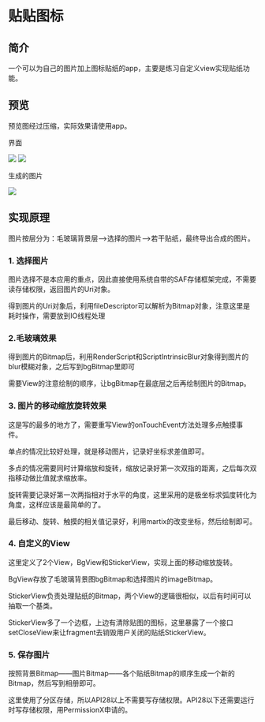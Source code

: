 # 贴贴图标

## 简介

一个可以为自己的图片加上图标贴纸的app，主要是练习自定义view实现贴纸功能。

## 预览

预览图经过压缩，实际效果请使用app。

界面

<img src="./img/1.jpg">
<img src="./img/2.jpg">

生成的图片

<img src="./img/3.jpg">



## 实现原理

图片按层分为：毛玻璃背景层——>选择的图片——>若干贴纸，最终导出合成的图片。

### 1. 选择图片

图片选择不是本应用的重点，因此直接使用系统自带的SAF存储框架完成，不需要读存储权限，返回图片的Uri对象。

得到图片的Uri对象后，利用fileDescriptor可以解析为Bitmap对象，注意这里是耗时操作，需要放到IO线程处理

### 2.毛玻璃效果

得到图片的Bitmap后，利用RenderScript和ScriptIntrinsicBlur对象得到图片的blur模糊对象，之后写到bgBitmap里即可

需要View的注意绘制的顺序，让bgBitmap在最底层之后再绘制图片的Bitmap。


### 3. 图片的移动缩放旋转效果

这是写的最多的地方了，需要重写View的onTouchEvent方法处理多点触摸事件。

单点的情况比较好处理，就是移动图片，记录好坐标求差值即可。

多点的情况需要同时计算缩放和旋转，缩放记录好第一次双指的距离，之后每次双指移动做比值就求缩放率。

旋转需要记录好第一次两指相对于水平的角度，这里采用的是极坐标求弧度转化为角度，这样应该是最简单的了。

最后移动、旋转、触摸的相关值记录好，利用martix的改变坐标，然后绘制即可。

### 4. 自定义的View

这里定义了2个View，BgView和StickerView，实现上面的移动缩放旋转。

BgView存放了毛玻璃背景图bgBitmap和选择图片的imageBitmap。

StickerView负责处理贴纸的Bitmap，两个View的逻辑很相似，以后有时间可以抽取一个基类。

StickerView多了一个边框，上边有清除贴图的图标，这里暴露了一个接口setCloseView来让fragment去销毁用户关闭的贴纸StickerView。

### 5. 保存图片

按照背景Bitmap——图片Bitmap——各个贴纸Bitmap的顺序生成一个新的Bitmap，然后写到相册即可。

这里使用了分区存储，所以API28以上不需要写存储权限。API28以下还需要运行时写存储权限，用PermissionX申请的。
